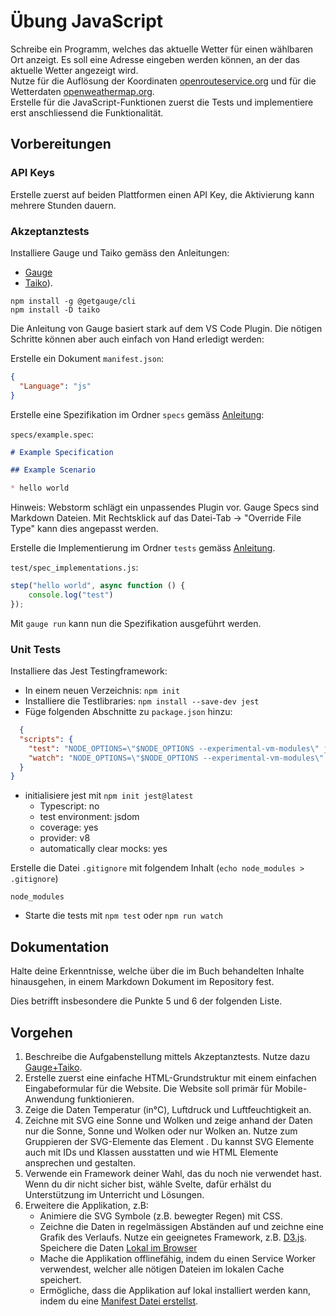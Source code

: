 # Übung JavaScript

Schreibe ein Programm, welches das aktuelle Wetter für einen wählbaren Ort anzeigt. Es soll eine Adresse eingeben werden
können, an der das aktuelle Wetter angezeigt wird.  
Nutze für die Auflösung der Koordinaten [openrouteservice.org](https://openrouteservice.org/dev/#/api-docs/geocode) und
für die Wetterdaten [openweathermap.org](https://openweathermap.org/current).  
Erstelle für die JavaScript-Funktionen zuerst die Tests und implementiere erst anschliessend die Funktionalität.

## Vorbereitungen

### API Keys

Erstelle zuerst auf beiden Plattformen einen API Key, die Aktivierung kann mehrere Stunden dauern.

### Akzeptanztests

Installiere Gauge und Taiko gemäss den Anleitungen:

- [Gauge](https://docs.gauge.org/getting_started/installing-gauge?os=macos&language=javascript&ide=vscode)
- [Taiko](https://docs.taiko.dev/installing/)).

```shell
npm install -g @getgauge/cli
npm install -D taiko
```

Die Anleitung von Gauge basiert stark auf dem VS Code Plugin. Die nötigen Schritte können aber auch einfach von Hand
erledigt werden:

Erstelle ein Dokument `manifest.json`:

```json
{
  "Language": "js"
}
```

Erstelle eine Spezifikation im Ordner `specs`
gemäss [Anleitung](https://docs.gauge.org/writing-specifications?os=macos&language=javascript&ide=vscode):

`specs/example.spec`:

```markdown
# Example Specification

## Example Scenario

* hello world
```

Hinweis: Webstorm schlägt ein unpassendes Plugin vor. Gauge Specs sind Markdown Dateien. Mit Rechtsklick auf das
Datei-Tab -> "Override File Type" kann dies angepasst werden.

Erstelle die Implementierung im Ordner `tests`
gemäss [Anleitung](https://docs.gauge.org/writing-specifications?os=macos&language=javascript&ide=vscode#step-implementations).

`test/spec_implementations.js`:

```javascript
step("hello world", async function () {
    console.log("test")
});

```

Mit `gauge run` kann nun die Spezifikation ausgeführt werden.

### Unit Tests

Installiere das Jest Testingframework:

- In einem neuen Verzeichnis: `npm init`
- Installiere die Testlibraries:
  `npm install --save-dev jest`
- Füge folgenden Abschnitte zu `package.json` hinzu:

```json
  {
  "scripts": {
    "test": "NODE_OPTIONS=\"$NODE_OPTIONS --experimental-vm-modules\" jest",
    "watch": "NODE_OPTIONS=\"$NODE_OPTIONS --experimental-vm-modules\" jest --watchAll"
  }
}
```

- initialisiere jest mit `npm init jest@latest`
    - Typescript: no
    - test environment: jsdom
    - coverage: yes
    - provider: v8
    - automatically clear mocks: yes

Erstelle die Datei `.gitignore` mit folgendem Inhalt (`echo node_modules > .gitignore`)

```gitignore
node_modules
```

- Starte die tests mit `npm test` oder `npm run watch`

## Dokumentation

Halte deine Erkenntnisse, welche über die im Buch behandelten Inhalte hinausgehen, in einem Markdown Dokument im
Repository fest.

Dies betrifft insbesondere die Punkte 5 und 6 der folgenden Liste.

## Vorgehen

1. Beschreibe die Aufgabenstellung mittels Akzeptanztests. Nutze dazu [Gauge+Taiko](https://gauge.org/).
2. Erstelle zuerst eine einfache HTML-Grundstruktur mit einem einfachen Eingabeformular für die Website. Die Website
   soll primär für Mobile-Anwendung funktionieren.
3. Zeige die Daten Temperatur (in°C), Luftdruck und Luftfeuchtigkeit an.
4. Zeichne mit SVG eine Sonne und Wolken und zeige anhand der Daten nur die Sonne, Sonne und Wolken oder nur Wolken an.
   Nutze zum Gruppieren der SVG-Elemente das Element <g>. Du kannst SVG Elemente auch mit IDs und Klassen ausstatten und
   wie HTML Elemente ansprechen und gestalten.
5. Verwende ein Framework deiner Wahl, das du noch nie verwendet hast. Wenn du dir nicht sicher bist, wähle Svelte,
   dafür erhälst du Unterstützung im Unterricht und Lösungen.
6. Erweitere die Applikation, z.B:
    - Animiere die SVG Symbole (z.B. bewegter Regen) mit CSS.
    - Zeichne die Daten in regelmässigen Abständen auf und zeichne eine Grafik des Verlaufs. Nutze ein geeignetes
      Framework, z.B. [D3.js](https://github.com/d3/d3/wiki). Speichere die
      Daten [Lokal im Browser](https://developer.mozilla.org/en-US/docs/Web/API/Window/localStorage)
    - Mache die Applikation offlinefähig, indem du einen Service Worker verwendest, welcher alle nötigen Dateien im
      lokalen Cache speichert.
    - Ermögliche, dass die Applikation auf lokal installiert werden kann, indem du
      eine [Manifest Datei erstellst](https://web.dev/learn/pwa/web-app-manifest?hl=de).

